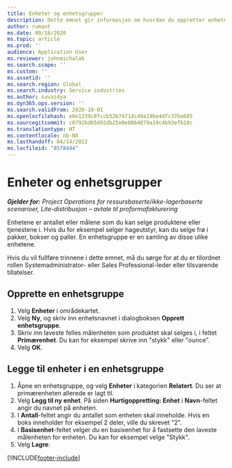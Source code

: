 ```yaml
---
title: Enheter og enhetsgrupper
description: Dette emnet gir informasjon om hvordan du oppretter enheter og enhetsgrupper i Dynamics 365 Project Operations.
author: rumant
ms.date: 09/18/2020
ms.topic: article
ms.prod: ''
audience: Application User
ms.reviewer: johnmichalak
ms.search.scope: ''
ms.custom: ''
ms.assetid: ''
ms.search.region: Global
ms.search.industry: Service industries
ms.author: suvaidya
ms.dyn365.ops.version: ''
ms.search.validFrom: 2020-10-01
ms.openlocfilehash: e0e1339c8fccb52b7471dc49a19be4dfc37be605
ms.sourcegitcommit: c0792bd65d92db25e0e8864879a19c4b93efb10c
ms.translationtype: HT
ms.contentlocale: nb-NO
ms.lasthandoff: 04/14/2022
ms.locfileid: "8578444"
---
```

# <a name="units-and-unit-groups"></a>Enheter og enhetsgrupper

_**Gjelder for:** Project Operations for ressursbaserte/ikke-lagerbaserte scenarioer, Lite-distribusjon – avtale til proformafakturering_

Enhetene er antallet eller målene som du kan selge produktene eller tjenestene i. Hvis du for eksempel selger hageutstyr, kan du selge frø i pakker, bokser og paller. En enhetsgruppe er en samling av disse ulike enhetene.

Hvis du vil fullføre trinnene i dette emnet, må du sørge for at du er tilordnet rollen Systemadministrator- eller Sales Professional-leder eller tilsvarende tillatelser.

## <a name="create-a-unit-group"></a>Opprette en enhetsgruppe

1. Velg **Enheter** i områdekartet.
2. Velg **Ny**, og skriv inn enhetsnavnet i dialogboksen **Opprett enhetsgruppe**.
3. Skriv inn laveste felles målenheten som produktet skal selges i, i feltet **Primærenhet**. Du kan for eksempel skrive inn "stykk" eller "ounce".
4. Velg **OK**.

## <a name="add-units-to-a-unit-group"></a>Legge til enheter i en enhetsgruppe

1. Åpne en enhetsgruppe, og velg **Enheter** i kategorien **Relatert**. Du ser at primærenheten allerede er lagt til.
2. Velg **Legg til ny enhet**. På siden **Hurtigoppretting: Enhet** i **Navn**-feltet angir du navnet på enheten.
3. I **Antall**-feltet angir du antallet som enheten skal inneholde. Hvis en boks inneholder for eksempel 2 deler, ville du skrevet "2". 
4. I **Basisenhet**-feltet velger du en basisenhet for å fastsette den laveste målenheten for enheten. Du kan for eksempel velge "Stykk".
5. Velg **Lagre**:


[!INCLUDE[footer-include](../includes/footer-banner.md)]